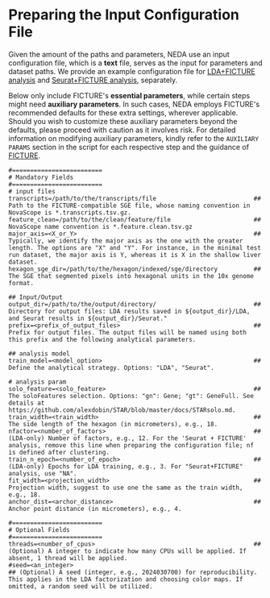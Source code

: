 # Preparing the Input Configuration File

Given the amount of the paths and parameters, NEDA use an input configuration file, which is a **text** file, serves as the input for parameters and dataset paths. We provide an example configuration file for [LDA+FICTURE analysis](https://github.com/seqscope/NovaScope-exemplary-downstream-analysis/blob/main/input_data_and_params/input_data_and_params_lda.txt) and [Seurat+FICTURE analysis](https://github.com/seqscope/NovaScope-exemplary-downstream-analysis/blob/main/input_data_and_params/input_data_and_params_seurat.txt), separately. 

Below only include FICTURE's **essential parameters**, while certain steps might need **auxiliary parameters**. In such cases, NEDA employs FICTURE's recommended defaults for these extra settings, wherever applicable. Should you wish to customize these auxiliary parameters beyond the defaults, please proceed with caution as it involves risk. For detailed information on modifying auxiliary parameters, kindly refer to the `AUXILIARY PARAMS` section in the script for each respective step and the guidance of [FICTURE](https://github.com/seqscope/ficture/tree/protocol).

```
#=========================
# Mandatory Fields
#=========================
# input files
transcripts=/path/to/the/transcripts/file                           ## Path to the FICTURE-compatible SGE file, whose naming convention in NovaScope is *.transcripts.tsv.gz.
feature_clean=/path/to/the/clean/feature/file                       ## NovaScope name convention is *.feature.clean.tsv.gz
major_axis=<X_or_Y>                                                 ## Typically, we identify the major axis as the one with the greater length. The options are "X" and "Y". For instance, in the minimal test run dataset, the major axis is Y, whereas it is X in the shallow liver dataset.
hexagon_sge_dir=/path/to/the/hexagon/indexed/sge/directory          ## The SGE that segmented pixels into hexagonal units in the 10x genome format.

## Input/Output 
output_dir=/path/to/the/output/directory/                           ## Directory for output files: LDA results saved in ${output_dir}/LDA, and Seurat results in ${output_dir}/Seurat."
prefix=<prefix_of_output_files>                                     ## Prefix for output files. The output files will be named using both this prefix and the following analytical parameters.

## analysis model
train_model=<model_option>                                          ## Define the analytical strategy. Options: "LDA", "Seurat".

# analysis param
solo_feature=<solo_feature>                                         ## The soloFeatures selection. Options: "gn": Gene; "gt": GeneFull. See details at https://github.com/alexdobin/STAR/blob/master/docs/STARsolo.md.
train_width=<train_width>                                           ## The side length of the hexagon (in micrometers), e.g., 18.
nfactor=<number_of_factors>                                         ## (LDA-only) Number of factors, e.g., 12. For the 'Seurat + FICTURE' analysis, remove this line when preparing the configuration file; nf is defined after clustering.
train_n_epoch=<number_of_epoch>                                     ## (LDA-only) Epochs for LDA training, e.g., 3. For "Seurat+FICTURE" analysis, use "NA".
fit_width=<projection_width>                                        ## Projection width, suggest to use one the same as the train width, e.g., 18.
anchor_dist=<archor_distance>                                       ## Anchor point distance (in micrometers), e.g., 4.

#=========================
# Optional Fields
#=========================
threads=<number_of_cpus>                                            ## (Optional) A integer to indicate how many CPUs will be applied. If absent, 1 thread will be applied.
#seed=<an_integer>                                                   ## (Optional) A seed (integer, e.g., 2024030700) for reproducibility. This applies in the LDA factorization and choosing color maps. If omitted, a random seed will be utilized.

```


